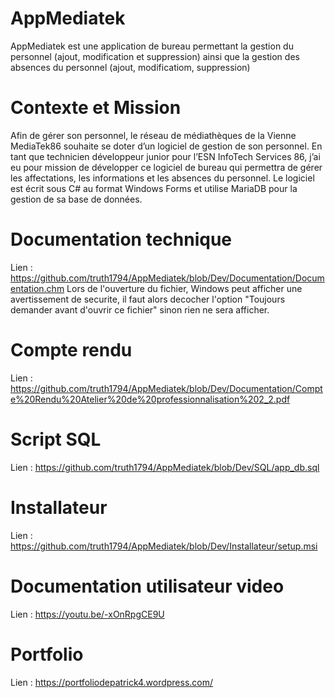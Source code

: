# AppMediatek
AppMediatek est une application de bureau permettant la gestion du personnel (ajout, modification et suppression) ainsi que la gestion des absences du personnel (ajout, modificatiom, suppression)

# Contexte et Mission
Afin de gérer son personnel, le réseau de médiathèques de la Vienne MediaTek86 souhaite se doter d’un logiciel de gestion de son personnel. En tant que technicien développeur junior pour l’ESN InfoTech Services 86, j’ai eu pour mission de développer ce logiciel de bureau qui permettra de gérer les affectations, les informations et les absences du personnel. Le logiciel est écrit sous C# au format Windows Forms et utilise MariaDB pour la gestion de sa base de données.

# Documentation technique
Lien : https://github.com/truth1794/AppMediatek/blob/Dev/Documentation/Documentation.chm
Lors de l'ouverture du fichier, Windows peut afficher une avertissement de securite, il faut alors decocher l'option "Toujours demander avant d'ouvrir ce fichier" sinon rien ne sera afficher.

# Compte rendu
Lien : https://github.com/truth1794/AppMediatek/blob/Dev/Documentation/Compte%20Rendu%20Atelier%20de%20professionnalisation%202_2.pdf

# Script SQL
Lien : https://github.com/truth1794/AppMediatek/blob/Dev/SQL/app_db.sql

# Installateur
Lien : https://github.com/truth1794/AppMediatek/blob/Dev/Installateur/setup.msi

# Documentation utilisateur video 
Lien : https://youtu.be/-xOnRpgCE9U

# Portfolio
Lien : https://portfoliodepatrick4.wordpress.com/




